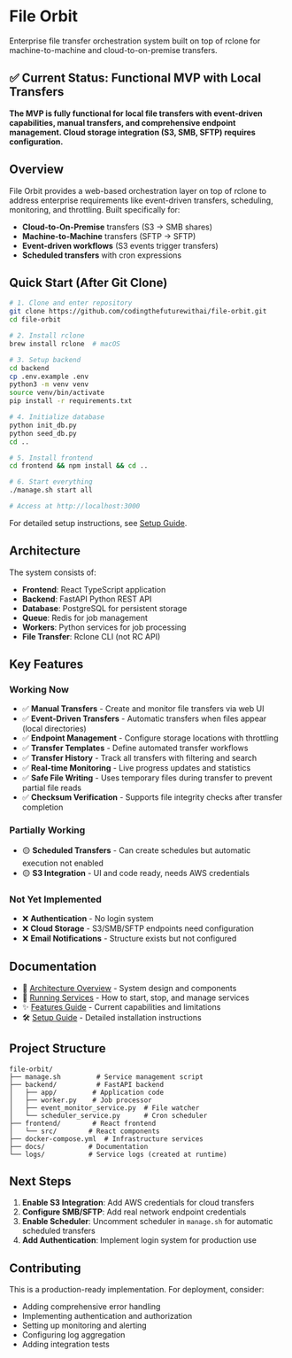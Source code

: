 # File Orbit

Enterprise file transfer orchestration system built on top of rclone for machine-to-machine and cloud-to-on-premise transfers.

## ✅ Current Status: Functional MVP with Local Transfers

**The MVP is fully functional for local file transfers with event-driven capabilities, manual transfers, and comprehensive endpoint management. Cloud storage integration (S3, SMB, SFTP) requires configuration.**

## Overview

File Orbit provides a web-based orchestration layer on top of rclone to address enterprise requirements like event-driven transfers, scheduling, monitoring, and throttling. Built specifically for:

- **Cloud-to-On-Premise** transfers (S3 → SMB shares)
- **Machine-to-Machine** transfers (SFTP → SFTP)
- **Event-driven workflows** (S3 events trigger transfers)
- **Scheduled transfers** with cron expressions

## Quick Start (After Git Clone)

```bash
# 1. Clone and enter repository
git clone https://github.com/codingthefuturewithai/file-orbit.git
cd file-orbit

# 2. Install rclone
brew install rclone  # macOS

# 3. Setup backend
cd backend
cp .env.example .env
python3 -m venv venv
source venv/bin/activate
pip install -r requirements.txt

# 4. Initialize database
python init_db.py
python seed_db.py
cd ..

# 5. Install frontend
cd frontend && npm install && cd ..

# 6. Start everything
./manage.sh start all

# Access at http://localhost:3000
```

For detailed setup instructions, see [Setup Guide](docs/SETUP_GUIDE.md).

## Architecture

The system consists of:
- **Frontend**: React TypeScript application
- **Backend**: FastAPI Python REST API
- **Database**: PostgreSQL for persistent storage
- **Queue**: Redis for job management
- **Workers**: Python services for job processing
- **File Transfer**: Rclone CLI (not RC API)

## Key Features

### Working Now
- ✅ **Manual Transfers** - Create and monitor file transfers via web UI
- ✅ **Event-Driven Transfers** - Automatic transfers when files appear (local directories)
- ✅ **Endpoint Management** - Configure storage locations with throttling
- ✅ **Transfer Templates** - Define automated transfer workflows
- ✅ **Transfer History** - Track all transfers with filtering and search
- ✅ **Real-time Monitoring** - Live progress updates and statistics
- ✅ **Safe File Writing** - Uses temporary files during transfer to prevent partial file reads
- ✅ **Checksum Verification** - Supports file integrity checks after transfer completion

### Partially Working
- 🟡 **Scheduled Transfers** - Can create schedules but automatic execution not enabled
- 🟡 **S3 Integration** - UI and code ready, needs AWS credentials

### Not Yet Implemented
- ❌ **Authentication** - No login system
- ❌ **Cloud Storage** - S3/SMB/SFTP endpoints need configuration
- ❌ **Email Notifications** - Structure exists but not configured

## Documentation

- 📐 [Architecture Overview](docs/ARCHITECTURE.md) - System design and components
- 🚀 [Running Services](docs/RUNNING_SERVICES.md) - How to start, stop, and manage services  
- ✨ [Features Guide](docs/FEATURES.md) - Current capabilities and limitations
- 🛠️ [Setup Guide](docs/SETUP_GUIDE.md) - Detailed installation instructions

## Project Structure
```
file-orbit/
├── manage.sh         # Service management script
├── backend/          # FastAPI backend
│   ├── app/         # Application code
│   ├── worker.py    # Job processor
│   ├── event_monitor_service.py  # File watcher
│   └── scheduler_service.py      # Cron scheduler
├── frontend/        # React frontend
│   └── src/        # React components
├── docker-compose.yml  # Infrastructure services
├── docs/           # Documentation
└── logs/           # Service logs (created at runtime)
```

## Next Steps

1. **Enable S3 Integration**: Add AWS credentials for cloud transfers
2. **Configure SMB/SFTP**: Add real network endpoint credentials
3. **Enable Scheduler**: Uncomment scheduler in `manage.sh` for automatic scheduled transfers
4. **Add Authentication**: Implement login system for production use

## Contributing

This is a production-ready implementation. For deployment, consider:
- Adding comprehensive error handling
- Implementing authentication and authorization
- Setting up monitoring and alerting
- Configuring log aggregation
- Adding integration tests